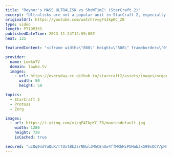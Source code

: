 ```yaml
---
title: "Reynor's MASS ULTRALISK vs ShoWTimE! (StarCraft 2)"
excerpt: "Ultralisks are not a popular unit in StarCraft 2, especially not in the Protoss versus Zerg match-up. In this game Reynor (Zerg) decides to suddenly transition towards them versus ShoWTimE. This SC2 match was played during the ESL Masters Winter European Regional Playoffs. Support my work: https://patreon.com/lowkotv"
originalUrl: https://youtube.com/watch?v=gF4IkpKC_Z8
type: video
length: PT19M35S
publishedDateTime: 2023-11-24T12:59:00Z
heat: 125

featuredContent: "<iframe width=\"800\" height=\"500\" frameborder=\"0\" src=\"https://www.youtube.com/embed/gF4IkpKC_Z8\" allow=\"accelerometer; autoplay; encrypted-media; gyroscope; picture-in-picture\" allowfullscreen></iframe>"

provider:
  name: LowkoTV
  domain: lowko.tv
  images:
    - url: https://everyday-cc.github.io/starcraft2/assets/images/organizations/lowko.tv-50x50.jpg
      width: 50
      height: 50

topics:
  - StarCraft 2
  - Protoss
  - Zerg

images:
  - url: https://i.ytimg.com/vi/gF4IkpKC_Z8/maxresdefault.jpg
    width: 1280
    height: 720
    isCached: true

secured: "ucOq0ndYuQLK/rtUxtBkZzrNNulJMhCEnUw4ffMRhHiPUHubJx599xOCY/pHmPHFmTfb2/FgKmHVIdemIpXulaxX9aGNvi94ty+p2m4d0P3R66CctVzsWy1YyMeFX85Z++ovy/FEZVFNcX7e8mseBjHRd5rLswHWbj9PeOrCVMEVeREYS20K/mUQkYLIkpR7KApqKJVsKgx6XiOgAHW6XWbBQd8L7euG6HHqK5V13e/wWKaTSMdvS8a6ZlBQ+QNoGE+dEkcW+Ggm0BC6y5wTCURu89OqWTI3eWYdKr5I43wpbYABOG5z21YylypP/2zn4x8nIhprrKDDASr9SvA1iVPzKvPeJboYtR1Los4YtJAtg83spAJd5pxX0bkiNGKX0pmwPF+AB53vor/oN2xq8ki06RHnbG5FqsQyxY91Z/g=;T6ek81xh+4Bv7Tkp8uDQ8g=="
---
```


